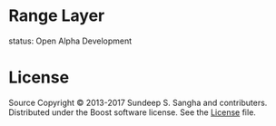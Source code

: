 Range Layer
=============================================================
status: Open Alpha Development

License
=============================================================
Source Copyright © 2013-2017 Sundeep S. Sangha and
contributers. Distributed under the Boost software license.
See the [License](./License_1_0.txt) file.